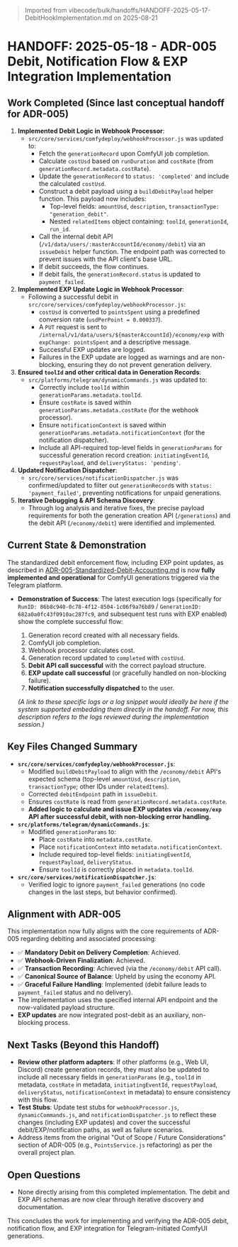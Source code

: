 > Imported from vibecode/bulk/handoffs/HANDOFF-2025-05-17-DebitHookImplementation.md on 2025-08-21

# HANDOFF: 2025-05-18 - ADR-005 Debit, Notification Flow & EXP Integration Implementation

## Work Completed (Since last conceptual handoff for ADR-005)

1.  **Implemented Debit Logic in Webhook Processor**:
    *   `src/core/services/comfydeploy/webhookProcessor.js` was updated to:
        *   Fetch the `generationRecord` upon ComfyUI job completion.
        *   Calculate `costUsd` based on `runDuration` and `costRate` (from `generationRecord.metadata.costRate`).
        *   Update the `generationRecord` to `status: 'completed'` and include the calculated `costUsd`.
        *   Construct a debit payload using a `buildDebitPayload` helper function. This payload now includes:
            *   Top-level fields: `amountUsd`, `description`, `transactionType: "generation_debit"`.
            *   Nested `relatedItems` object containing: `toolId`, `generationId`, `run_id`.
        *   Call the internal debit API (`/v1/data/users/:masterAccountId/economy/debit`) via an `issueDebit` helper function. The endpoint path was corrected to prevent issues with the API client's base URL.
        *   If debit succeeds, the flow continues.
        *   If debit fails, the `generationRecord.status` is updated to `payment_failed`.
2.  **Implemented EXP Update Logic in Webhook Processor**:
    *   Following a successful debit in `src/core/services/comfydeploy/webhookProcessor.js`:
        *   `costUsd` is converted to `pointsSpent` using a predefined conversion rate (`usdPerPoint = 0.000337`).
        *   A `PUT` request is sent to `/internal/v1/data/users/${masterAccountId}/economy/exp` with `expChange: pointsSpent` and a descriptive message.
        *   Successful EXP updates are logged.
        *   Failures in the EXP update are logged as warnings and are non-blocking, ensuring they do not prevent generation delivery.
3.  **Ensured `toolId` and other critical data in Generation Records**:
    *   `src/platforms/telegram/dynamicCommands.js` was updated to:
        *   Correctly include `toolId` within `generationParams.metadata.toolId`.
        *   Ensure `costRate` is saved within `generationParams.metadata.costRate` (for the webhook processor).
        *   Ensure `notificationContext` is saved within `generationParams.metadata.notificationContext` (for the notification dispatcher).
        *   Include all API-required top-level fields in `generationParams` for successful generation record creation: `initiatingEventId`, `requestPayload`, and `deliveryStatus: 'pending'`.
4.  **Updated Notification Dispatcher**:
    *   `src/core/services/notificationDispatcher.js` was confirmed/updated to filter out `generationRecord`s with `status: 'payment_failed'`, preventing notifications for unpaid generations.
5.  **Iterative Debugging & API Schema Discovery**:
    *   Through log analysis and iterative fixes, the precise payload requirements for both the generation creation API (`/generations`) and the debit API (`/economy/debit`) were identified and implemented.

## Current State & Demonstration

The standardized debit enforcement flow, including EXP point updates, as described in [ADR-005-Standardized-Debit-Accounting.md](mdc:vibecode/decisions/ADR-005-DEBIT.md) is now **fully implemented and operational** for ComfyUI generations triggered via the Telegram platform.

*   **Demonstration of Success**: The latest execution logs (specifically for `RunID: 86b8c940-0c78-4f12-8504-1c06f9a76b89` / `GenerationID: 682a0a0fc43f0910ac287fc9`, and subsequent test runs with EXP enabled) show the complete successful flow:
    1.  Generation record created with all necessary fields.
    2.  ComfyUI job completion.
    3.  Webhook processor calculates cost.
    4.  Generation record updated to `completed` with `costUsd`.
    5.  **Debit API call successful** with the correct payload structure.
    6.  **EXP update call successful** (or gracefully handled on non-blocking failure).
    7.  **Notification successfully dispatched** to the user.

    *(A link to these specific logs or a log snippet would ideally be here if the system supported embedding them directly in the handoff. For now, this description refers to the logs reviewed during the implementation session.)*

## Key Files Changed Summary

*   **`src/core/services/comfydeploy/webhookProcessor.js`**:
    *   Modified `buildDebitPayload` to align with the `/economy/debit` API's expected schema (top-level `amountUsd`, `description`, `transactionType`; other IDs under `relatedItems`).
    *   Corrected `debitEndpoint` path in `issueDebit`.
    *   Ensures `costRate` is read from `generationRecord.metadata.costRate`.
    *   **Added logic to calculate and issue EXP updates via `/economy/exp` API after successful debit, with non-blocking error handling.**
*   **`src/platforms/telegram/dynamicCommands.js`**:
    *   Modified `generationParams` to:
        *   Place `costRate` into `metadata.costRate`.
        *   Place `notificationContext` into `metadata.notificationContext`.
        *   Include required top-level fields: `initiatingEventId`, `requestPayload`, `deliveryStatus`.
        *   Ensure `toolId` is correctly placed in `metadata.toolId`.
*   **`src/core/services/notificationDispatcher.js`**:
    *   Verified logic to ignore `payment_failed` generations (no code changes in the last steps, but behavior confirmed).

## Alignment with ADR-005

This implementation now fully aligns with the core requirements of ADR-005 regarding debiting and associated processing:

-   ✅ **Mandatory Debit on Delivery Completion**: Achieved.
-   ✅ **Webhook-Driven Finalization**: Achieved.
-   ✅ **Transaction Recording**: Achieved (via the `/economy/debit` API call).
-   ✅ **Canonical Source of Balance**: Upheld by using the economy API.
-   ✅ **Graceful Failure Handling**: Implemented (debit failure leads to `payment_failed` status and no delivery).
-   The implementation uses the specified internal API endpoint and the now-validated payload structure.
-   **EXP updates** are now integrated post-debit as an auxiliary, non-blocking process.

## Next Tasks (Beyond this Handoff)

*   **Review other platform adapters**: If other platforms (e.g., Web UI, Discord) create generation records, they must also be updated to include all necessary fields in `generationParams` (e.g., `toolId` in metadata, `costRate` in metadata, `initiatingEventId`, `requestPayload`, `deliveryStatus`, `notificationContext` in metadata) to ensure consistency with this flow.
*   **Test Stubs**: Update test stubs for `webhookProcessor.js`, `dynamicCommands.js`, and `notificationDispatcher.js` to reflect these changes (including EXP updates) and cover the successful debit/EXP/notification paths, as well as failure scenarios.
*   Address items from the original "Out of Scope / Future Considerations" section of ADR-005 (e.g., `PointsService.js` refactoring) as per the overall project plan.

## Open Questions

*   None directly arising from this completed implementation. The debit and EXP API schemas are now clear through iterative discovery and documentation.

This concludes the work for implementing and verifying the ADR-005 debit, notification flow, and EXP integration for Telegram-initiated ComfyUI generations. 